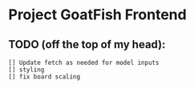 # Project GoatFish Frontend

## TODO (off the top of my head):

    [] Update fetch as needed for model inputs
    [] styling
    [] fix board scaling
